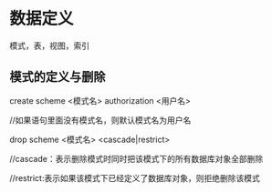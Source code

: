 # 数据定义

模式，表，视图，索引

## 模式的定义与删除

create scheme <模式名> authorization <用户名>

//如果语句里面没有模式名，则默认模式名为用户名

drop scheme <模式名> <cascade|restrict>

//cascade：表示删除模式时同时把该模式下的所有数据库对象全部删除

//restrict:表示如果该模式下已经定义了数据库对象，则拒绝删除该模式